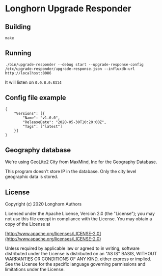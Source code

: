 Longhorn Upgrade Responder
========

## Building

`make`


## Running

`./bin/upgrade-responder --debug start --upgrade-response-config /etc/upgrade-responder/upgrade-response.json --influxdb-url http://localhost:8086`

It will listen on `0.0.0.0:8314`

## Config file example
```
{
	"Versions": [{
		"Name": "v1.0.0",
		"ReleaseDate": "2020-05-30T10:20:00Z",
		"Tags": ["latest"]
	}]
}
```

## Geography database

We're using GeoLite2 City from MaxMind, Inc for the Geography Database.

This program doesn't store IP in the database. Only the city level geographic data is stored.

## License
Copyright (c) 2020 Longhorn Authors

Licensed under the Apache License, Version 2.0 (the "License");
you may not use this file except in compliance with the License.
You may obtain a copy of the License at

[http://www.apache.org/licenses/LICENSE-2.0](http://www.apache.org/licenses/LICENSE-2.0)

Unless required by applicable law or agreed to in writing, software
distributed under the License is distributed on an "AS IS" BASIS,
WITHOUT WARRANTIES OR CONDITIONS OF ANY KIND, either express or implied.
See the License for the specific language governing permissions and
limitations under the License.
